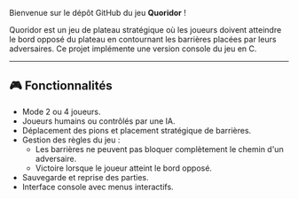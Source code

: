 

Bienvenue sur le dépôt GitHub du jeu **Quoridor** !



Quoridor est un jeu de plateau stratégique où les joueurs doivent atteindre le bord opposé du plateau en contournant les barrières placées par leurs adversaires. Ce projet implémente une version console du jeu en C.

---

## 🎮 Fonctionnalités

- Mode 2 ou 4 joueurs.
- Joueurs humains ou contrôlés par une IA.
- Déplacement des pions et placement stratégique de barrières.
- Gestion des règles du jeu :
  - Les barrières ne peuvent pas bloquer complètement le chemin d'un adversaire.
  - Victoire lorsque le joueur atteint le bord opposé.
- Sauvegarde et reprise des parties.
- Interface console avec menus interactifs.

